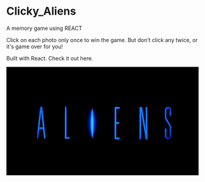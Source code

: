 # Clicky_Aliens
A memory game using REACT

Click on each photo only once to win the game. But don't click any twice, or it's game over for you!

Built with React. Check it out here.

![screenshot](public/images/title.jpg)
